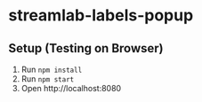 # streamlab-labels-popup

## Setup (Testing on Browser)
1. Run `npm install`
1. Run `npm start`
1. Open http://localhost:8080
